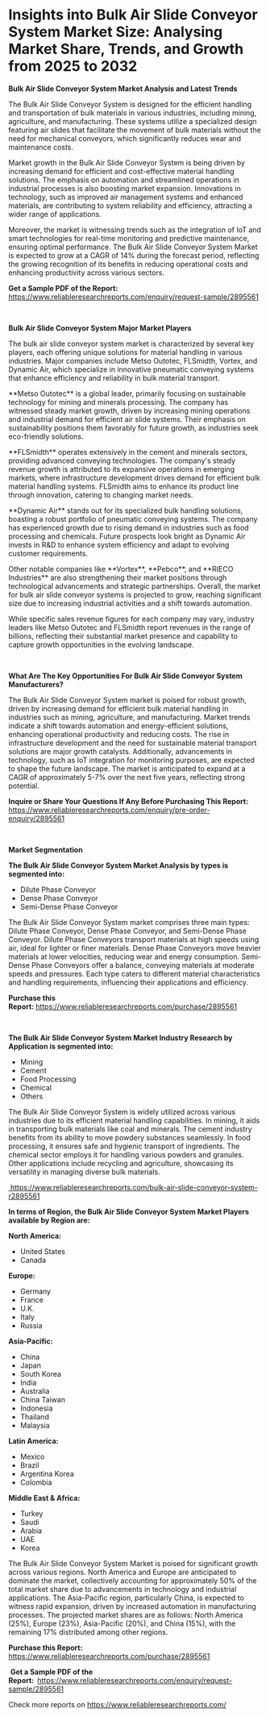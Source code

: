 <p><h1>Insights into Bulk Air Slide Conveyor System Market Size: Analysing Market Share, Trends, and Growth from 2025 to 2032</h1></p><p><strong>Bulk Air Slide Conveyor System Market Analysis and Latest Trends</strong></p>
<p><p>The Bulk Air Slide Conveyor System is designed for the efficient handling and transportation of bulk materials in various industries, including mining, agriculture, and manufacturing. These systems utilize a specialized design featuring air slides that facilitate the movement of bulk materials without the need for mechanical conveyors, which significantly reduces wear and maintenance costs.</p><p>Market growth in the Bulk Air Slide Conveyor System is being driven by increasing demand for efficient and cost-effective material handling solutions. The emphasis on automation and streamlined operations in industrial processes is also boosting market expansion. Innovations in technology, such as improved air management systems and enhanced materials, are contributing to system reliability and efficiency, attracting a wider range of applications.</p><p>Moreover, the market is witnessing trends such as the integration of IoT and smart technologies for real-time monitoring and predictive maintenance, ensuring optimal performance. The Bulk Air Slide Conveyor System Market is expected to grow at a CAGR of 14% during the forecast period, reflecting the growing recognition of its benefits in reducing operational costs and enhancing productivity across various sectors.</p></p>
<p><strong>Get a Sample PDF of the Report:&nbsp;</strong> <a href="https://www.reliableresearchreports.com/enquiry/request-sample/2895561?utm_campaign=2981&utm_medium=2&utm_source=Github&utm_content=ia&utm_term=15032025&utm_id=bulk-air-slide-conveyor-system">https://www.reliableresearchreports.com/enquiry/request-sample/2895561</a></p>
<p>&nbsp;</p>
<p><strong>Bulk Air Slide Conveyor System Major Market Players</strong></p>
<p><p>The bulk air slide conveyor system market is characterized by several key players, each offering unique solutions for material handling in various industries. Major companies include Metso Outotec, FLSmidth, Vortex, and Dynamic Air, which specialize in innovative pneumatic conveying systems that enhance efficiency and reliability in bulk material transport.</p><p>**Metso Outotec** is a global leader, primarily focusing on sustainable technology for mining and minerals processing. The company has witnessed steady market growth, driven by increasing mining operations and industrial demand for efficient air slide systems. Their emphasis on sustainability positions them favorably for future growth, as industries seek eco-friendly solutions.</p><p>**FLSmidth** operates extensively in the cement and minerals sectors, providing advanced conveying technologies. The company's steady revenue growth is attributed to its expansive operations in emerging markets, where infrastructure development drives demand for efficient bulk material handling systems. FLSmidth aims to enhance its product line through innovation, catering to changing market needs.</p><p>**Dynamic Air** stands out for its specialized bulk handling solutions, boasting a robust portfolio of pneumatic conveying systems. The company has experienced growth due to rising demand in industries such as food processing and chemicals. Future prospects look bright as Dynamic Air invests in R&D to enhance system efficiency and adapt to evolving customer requirements.</p><p>Other notable companies like **Vortex**, **Pebco**, and **RIECO Industries** are also strengthening their market positions through technological advancements and strategic partnerships. Overall, the market for bulk air slide conveyor systems is projected to grow, reaching significant size due to increasing industrial activities and a shift towards automation.</p><p>While specific sales revenue figures for each company may vary, industry leaders like Metso Outotec and FLSmidth report revenues in the range of billions, reflecting their substantial market presence and capability to capture growth opportunities in the evolving landscape.</p></p>
<p>&nbsp;</p>
<p><strong>What Are The Key Opportunities For Bulk Air Slide Conveyor System Manufacturers?</strong></p>
<p><p>The Bulk Air Slide Conveyor System market is poised for robust growth, driven by increasing demand for efficient bulk material handling in industries such as mining, agriculture, and manufacturing. Market trends indicate a shift towards automation and energy-efficient solutions, enhancing operational productivity and reducing costs. The rise in infrastructure development and the need for sustainable material transport solutions are major growth catalysts. Additionally, advancements in technology, such as IoT integration for monitoring purposes, are expected to shape the future landscape. The market is anticipated to expand at a CAGR of approximately 5-7% over the next five years, reflecting strong potential.</p></p>
<p><strong>Inquire or Share Your Questions If Any Before Purchasing This Report:</strong> <a href="https://www.reliableresearchreports.com/enquiry/pre-order-enquiry/2895561?utm_campaign=2981&utm_medium=2&utm_source=Github&utm_content=ia&utm_term=15032025&utm_id=bulk-air-slide-conveyor-system">https://www.reliableresearchreports.com/enquiry/pre-order-enquiry/2895561</a></p>
<p>&nbsp;</p>
<p><strong>Market Segmentation</strong></p>
<p><strong>The Bulk Air Slide Conveyor System Market Analysis by types is segmented into:</strong></p>
<p><ul><li> Dilute Phase Conveyor</li><li>Dense Phase Conveyor</li><li>Semi-Dense Phase Conveyor </li></ul></p>
<p><p>The Bulk Air Slide Conveyor System market comprises three main types: Dilute Phase Conveyor, Dense Phase Conveyor, and Semi-Dense Phase Conveyor. Dilute Phase Conveyors transport materials at high speeds using air, ideal for lighter or finer materials. Dense Phase Conveyors move heavier materials at lower velocities, reducing wear and energy consumption. Semi-Dense Phase Conveyors offer a balance, conveying materials at moderate speeds and pressures. Each type caters to different material characteristics and handling requirements, influencing their applications and efficiency.</p></p>
<p><strong>Purchase this Report:&nbsp;</strong><a href="https://www.reliableresearchreports.com/purchase/2895561?utm_campaign=2981&utm_medium=2&utm_source=Github&utm_content=ia&utm_term=15032025&utm_id=bulk-air-slide-conveyor-system">https://www.reliableresearchreports.com/purchase/2895561</a></p>
<p>&nbsp;</p>
<p><strong>The Bulk Air Slide Conveyor System Market Industry Research by Application is segmented into:</strong></p>
<p><ul><li> Mining</li><li>Cement</li><li>Food Processing</li><li>Chemical</li><li>Others </li></ul></p>
<p><p>The Bulk Air Slide Conveyor System is widely utilized across various industries due to its efficient material handling capabilities. In mining, it aids in transporting bulk materials like coal and minerals. The cement industry benefits from its ability to move powdery substances seamlessly. In food processing, it ensures safe and hygienic transport of ingredients. The chemical sector employs it for handling various powders and granules. Other applications include recycling and agriculture, showcasing its versatility in managing diverse bulk materials.</p></p>
<p><a href="https://www.reliableresearchreports.com/bulk-air-slide-conveyor-system-r2895561?utm_campaign=2981&utm_medium=2&utm_source=Github&utm_content=ia&utm_term=15032025&utm_id=bulk-air-slide-conveyor-system">&nbsp;https://www.reliableresearchreports.com/bulk-air-slide-conveyor-system-r2895561</a></p>
<p><strong>In terms of Region, the Bulk Air Slide Conveyor System Market Players available by Region are:</strong></p>
<p>
    <p> <strong> North America: </strong>
        <ul>
            <li>United States</li>
            <li>Canada</li>
        </ul>
        </p> 
    <p> <strong> Europe: </strong>
        <ul>
            <li>Germany</li>
            <li>France</li>
            <li>U.K.</li>
            <li>Italy</li>
            <li>Russia</li>
        </ul>
        </p> 
    <p> <strong> Asia-Pacific: </strong>
        <ul>
            <li>China</li>
            <li>Japan</li>
            <li>South Korea</li>
            <li>India</li>
            <li>Australia</li>
            <li>China Taiwan</li>
            <li>Indonesia</li>
            <li>Thailand</li>
            <li>Malaysia</li>
        </ul>
        </p> 
    <p> <strong> Latin America: </strong>
        <ul>
            <li>Mexico</li>
            <li>Brazil</li>
            <li>Argentina Korea</li>
            <li>Colombia</li>
        </ul>
        </p> 
    <p> <strong> Middle East & Africa: </strong>
        <ul>
            <li>Turkey</li>
            <li>Saudi</li>
            <li>Arabia</li>
            <li>UAE</li>
            <li>Korea</li>
        </ul>
    </p>
    </p>
<p><p>The Bulk Air Slide Conveyor System Market is poised for significant growth across various regions. North America and Europe are anticipated to dominate the market, collectively accounting for approximately 50% of the total market share due to advancements in technology and industrial applications. The Asia-Pacific region, particularly China, is expected to witness rapid expansion, driven by increased automation in manufacturing processes. The projected market shares are as follows: North America (25%), Europe (23%), Asia-Pacific (20%), and China (15%), with the remaining 17% distributed among other regions.</p></p>
<p><strong>Purchase this Report: </strong><a href="https://www.reliableresearchreports.com/purchase/2895561?utm_campaign=2981&utm_medium=2&utm_source=Github&utm_content=ia&utm_term=15032025&utm_id=bulk-air-slide-conveyor-system">https://www.reliableresearchreports.com/purchase/2895561</a></p>
<p>&nbsp;<strong>Get a Sample PDF of the Report:&nbsp;&nbsp;</strong><a href="https://www.reliableresearchreports.com/enquiry/request-sample/2895561?utm_campaign=2981&utm_medium=2&utm_source=Github&utm_content=ia&utm_term=15032025&utm_id=bulk-air-slide-conveyor-system">https://www.reliableresearchreports.com/enquiry/request-sample/2895561</a></p>
<p><strong></strong></p>
<p>Check more reports on <a href="https://www.reliableresearchreports.com/?utm_campaign=2981&utm_medium=2&utm_source=Github&utm_content=ia&utm_term=15032025&utm_id=bulk-air-slide-conveyor-system">https://www.reliableresearchreports.com/</a></p>
